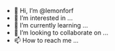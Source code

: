 - 👋 Hi, I’m @lemonforf
- 👀 I’m interested in ...
- 🌱 I’m currently learning ...
- 💞️ I’m looking to collaborate on ...
- 📫 How to reach me ...

<!---
lemonforf/lemonforf is a ✨ special ✨ repository because its `README.md` (this file) appears on your GitHub profile.
You can click the Preview link to take a look at your changes.
--->
